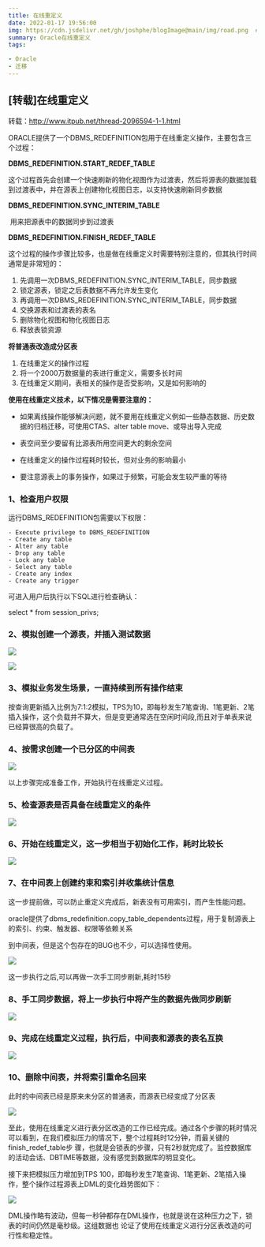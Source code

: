 ```yaml
---
title: 在线重定义
date: 2022-01-17 19:56:00
img: https://cdn.jsdelivr.net/gh/joshphe/blogImage@main/img/road.png  #设置本地图片
summary: Oracle在线重定义
tags:

- Oracle
- 迁移
---
```


## [转载]在线重定义

转载：http://www.itpub.net/thread-2096594-1-1.html

ORACLE提供了一个DBMS_REDEFINITION包用于在线重定义操作，主要包含三个过程： 

**DBMS_REDEFINITION.START_REDEF_TABLE** 

​		这个过程首先会创建一个快速刷新的物化视图作为过渡表，然后将源表的数据加载到过渡表中，并在源表上创建物化视图日志，以支持快速刷新同步数据 

**DBMS_REDEFINITION.SYNC_INTERIM_TABLE** 

​		用来把源表中的数据同步到过渡表 

**DBMS_REDEFINITION.FINISH_REDEF_TABLE** 

​		这个过程的操作步骤比较多，也是做在线重定义时需要特别注意的，但其执行时间通常是非常短的： 

1. 先调用一次DBMS_REDEFINITION.SYNC_INTERIM_TABLE，同步数据 
2. 锁定源表，锁定之后表数据不再允许发生变化 
3. 再调用一次DBMS_REDEFINITION.SYNC_INTERIM_TABLE，同步数据 
4. 交换源表和过渡表的表名 
5. 删除物化视图和物化视图日志 
6. 释放表锁资源 

**将普通表改造成分区表** 

1. 在线重定义的操作过程 
2. 将一个2000万数据量的表进行重定义，需要多长时间 
3. 在线重定义期间，表相关的操作是否受影响，又是如何影响的 

**使用在线重定义技术，以下情况是需要注意的：** 

- 如果离线操作能够解决问题，就不要用在线重定义例如一些静态数据、历史数据的归档迁移，可使用CTAS、alter table move、或导出导入完成

- 表空间至少要留有比源表所用空间更大的剩余空间 
- 在线重定义的操作过程耗时较长，但对业务的影响最小 
- 要注意源表上的事务操作，如果过于频繁，可能会发生较严重的等待

### 1、检查用户权限

运行DBMS_REDEFINITION包需要以下权限： 

```
- Execute privilege to DBMS_REDEFINITION
- Create any table
- Alter any table
- Drop any table
- Lock any table
- Select any table
- Create any index
- Create any trigger
```

可进入用户后执行以下SQL进行检查确认： 

select * from session_privs;

### 2、模拟创建一个源表，并插入测试数据

![](https://cdn.jsdelivr.net/gh/joshphe/blogImage@main/img/在线重定义1.png)

![](https://cdn.jsdelivr.net/gh/joshphe/blogImage@main/img/在线重定义2.png)

### 3、模拟业务发生场景，一直持续到所有操作结束

​		按查询更新插入比例为7:1:2模拟，TPS为10，即每秒发生7笔查询、1笔更新、2笔插入操作，这个负载并不算大，但是变更通常选在空闲时间段,而且对于单表来说已经算很高的负载了。

### 4、按需求创建一个已分区的中间表

![](https://cdn.jsdelivr.net/gh/joshphe/blogImage@main/img/在线重定义3.png)

以上步骤完成准备工作，开始执行在线重定义过程。

### 5、检查源表是否具备在线重定义的条件

![](https://cdn.jsdelivr.net/gh/joshphe/blogImage@main/img/在线重定义4.png)

### 6、开始在线重定义，这一步相当于初始化工作，耗时比较长

![](https://cdn.jsdelivr.net/gh/joshphe/blogImage@main/img/在线重定义5.png)

### 7、在中间表上创建约束和索引并收集统计信息

这一步提前做，可以防止重定义完成后，新表没有可用索引，而产生性能问题。 

oracle提供了dbms_redefinition.copy_table_dependents过程，用于复制源表上的索引、约束、触发器、权限等依赖关系 

到中间表，但是这个包存在的BUG也不少，可以选择性使用。 

![](https://cdn.jsdelivr.net/gh/joshphe/blogImage@main/img/在线重定义6.png)

这一步执行之后,可以再做一次手工同步刷新,耗时15秒 

### 8、手工同步数据，将上一步执行中将产生的数据先做同步刷新

![](https://cdn.jsdelivr.net/gh/joshphe/blogImage@main/img/在线重定义7.png)

### 9、完成在线重定义过程，执行后，中间表和源表的表名互换

![](https://cdn.jsdelivr.net/gh/joshphe/blogImage@main/img/在线重定义8.png)

### 10、删除中间表，并将索引重命名回来

此时的中间表已经是原来未分区的普通表，而源表已经变成了分区表

![](https://cdn.jsdelivr.net/gh/joshphe/blogImage@main/img/在线重定义9.png)

至此，使用在线重定义进行表分区改造的工作已经完成。通过各个步骤的耗时情况可以看到，在我们模拟压力的情况下，整个过程耗时12分钟，而最关键的finish_redef_table步 骤，也就是会锁表的步骤，只有2秒就完成了。监控数据库的活动会话、DBTIME等数据，没有感觉到数据库的明显变化。 

接下来把模拟压力增加到TPS 100，即每秒发生7笔查询、1笔更新、2笔插入操作，整个操作过程源表上DML的变化趋势图如下：

![](https://cdn.jsdelivr.net/gh/joshphe/blogImage@main/img/在线重定义10.png)

DML操作略有波动，但每一秒钟都存在DML操作，也就是说在这种压力之下，锁表的时间仍然是毫秒级。这组数据也 论证了使用在线重定义进行分区表改造的可行性和稳定性。
